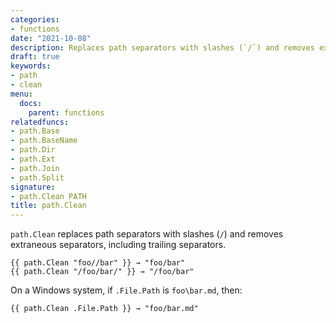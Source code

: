```yaml
---
categories:
- functions
date: "2021-10-08"
description: Replaces path separators with slashes (`/`) and removes extraneous separators.
draft: true
keywords:
- path
- clean
menu:
  docs:
    parent: functions
relatedfuncs:
- path.Base
- path.BaseName
- path.Dir
- path.Ext
- path.Join
- path.Split
signature:
- path.Clean PATH
title: path.Clean
---
```


`path.Clean` replaces path separators with slashes (`/`) and removes extraneous separators, including trailing separators.

```
{{ path.Clean "foo//bar" }} → "foo/bar"
{{ path.Clean "/foo/bar/" }} → "/foo/bar"
```

On a Windows system, if `.File.Path` is `foo\bar.md`, then:

```
{{ path.Clean .File.Path }} → "foo/bar.md"
```
